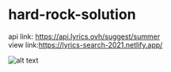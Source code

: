 # hard-rock-solution
api link: https://api.lyrics.ovh/suggest/summer <br />
view link:https://lyrics-search-2021.netlify.app/ 

![alt text](https://i.ibb.co/q9THVDG/lyrics-search.png)
